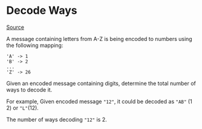# Decode Ways

[Source](https://leetcode.com/problems/decode-ways/description/)

A message containing letters from A-Z is being encoded to numbers using the following mapping:

```
'A' -> 1
'B' -> 2
...
'Z' -> 26
```

Given an encoded message containing digits, determine the total number of ways to decode it.

For example,
Given encoded message `"12"`, it could be decoded as `"AB"` (1 2) or `"L"`(12).

The number of ways decoding `"12"` is 2.
